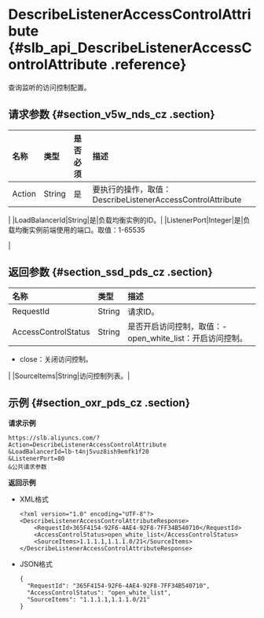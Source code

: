 # DescribeListenerAccessControlAttribute {#slb_api_DescribeListenerAccessControlAttribute .reference}

查询监听的访问控制配置。

## 请求参数 {#section_v5w_nds_cz .section}

|名称|类型|是否必须|描述|
|:-|:-|:---|:-|
|Action|String|是|要执行的操作，取值：DescribeListenerAccessControlAttribute

|
|LoadBalancerId|String|是|负载均衡实例的ID。|
|ListenerPort|Integer|是|负载均衡实例前端使用的端口。取值：1-65535

|

## 返回参数 {#section_ssd_pds_cz .section}

|名称|类型|描述|
|:-|:-|:-|
|RequestId|String|请求ID。|
|AccessControlStatus|String|是否开启访问控制，取值：-   open\_white\_list：开启访问控制。
-   close：关闭访问控制。

|
|SourceItems|String|访问控制列表。|

## 示例 {#section_oxr_pds_cz .section}

**请求示例**

``` {#public}
https://slb.aliyuncs.com/?Action=DescribeListenerAccessControlAttribute
&LoadBalancerId=lb-t4nj5vuz8ish9emfk1f20
&ListenerPort=80
&公共请求参数
```

**返回示例**

-   XML格式

    ```
    <?xml version="1.0" encoding="UTF-8"?>
    <DescribeListenerAccessControlAttributeResponse>
    	<RequestId>365F4154-92F6-4AE4-92F8-7FF34B540710</RequestId>
    	<AccessControlStatus>open_white_list</AccessControlStatus>
    	<SourceItems>1.1.1.1,1.1.1.0/21</SourceItems>
    </DescribeListenerAccessControlAttributeResponse>
    ```

-   JSON格式

    ```
    {
      "RequestId": "365F4154-92F6-4AE4-92F8-7FF34B540710",
      "AccessControlStatus": "open_white_list",
      "SourceItems": "1.1.1.1,1.1.1.0/21"
    }
    ```


